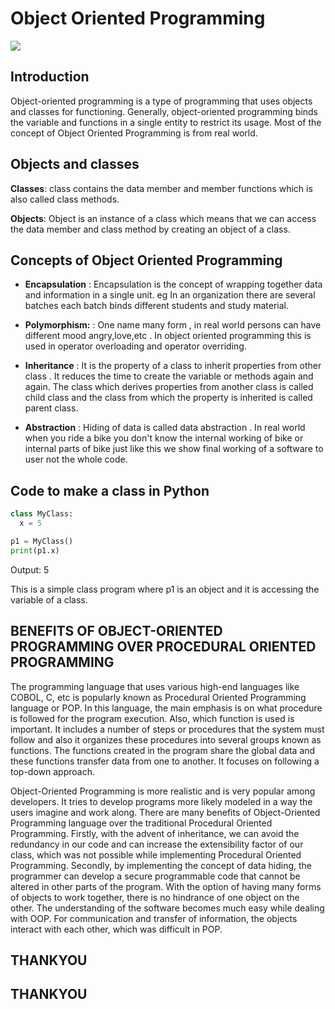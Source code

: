 # Object Oriented Programming
![](https://i.ytimg.com/vi/xoL6WvCARJY/maxresdefault.jpg)

## Introduction

Object-oriented programming is a type of programming that uses objects and classes for functioning. Generally, object-oriented programming binds the variable and functions in a single entity to restrict its usage. Most of the concept of Object Oriented Programming is from real world.

## Objects and classes

**Classes**: class contains the data member and member functions which is also called class methods.

**Objects**: Object is an instance of a class which means that we can access the data member and class method by creating an object of a class.

## Concepts of Object Oriented Programming

- **Encapsulation** : Encapsulation is the concept of      wrapping together data and information in a single unit.
  eg In an organization there are several batches each batch binds different students and study material.

- **Polymorphism:** : One name many form , in real world  persons can have different mood angry,love,etc . In object oriented programming this is used in operator overloading and operator overriding.

- **Inheritance** : It is the property of a class to inherit properties from other class . It reduces the time to create the variable or methods again and again. The class which derives properties from another class is called child class and the class from which the property is inherited is called parent class.

- **Abstraction** : Hiding of data is called data abstraction . In real world when you ride a bike you don't know the internal working of bike or internal parts of bike just like this we show final working of a software to user not the whole code.

## Code to make a class in Python

```python
class MyClass:
  x = 5

p1 = MyClass()
print(p1.x)
```
Output: 5

This is a simple class program where p1 is an object and it is accessing the variable of a class.

## BENEFITS OF OBJECT-ORIENTED PROGRAMMING OVER PROCEDURAL ORIENTED PROGRAMMING

The programming language that uses various high-end languages like COBOL, C, etc is popularly known as Procedural
Oriented Programming language or POP. In this language, the main emphasis is on what procedure is followed for the
program execution. Also, which function is used is important. It includes a number of steps or procedures that the system must follow and also it organizes these procedures into several groups known as functions. The functions created in the program share the global data and these functions transfer data from one to another. It focuses on following a top-down approach.

Object-Oriented Programming is more realistic and is very popular among developers. It tries to develop programs
more likely modeled in a way the users imagine and work along. There are many benefits of Object-Oriented Programming language over the traditional Procedural Oriented Programming. Firstly, with the advent of inheritance, we can
avoid the redundancy in our code and can increase the extensibility factor of our class, which was not possible while implementing Procedural Oriented Programming. Secondly, by implementing the concept of data hiding, the programmer
can develop a secure programmable code that cannot be altered in other parts of the program. With the option of having many
forms of objects to work together, there is no hindrance of one object on the other. The understanding of the software becomes much easy while dealing with OOP. For communication and transfer of information, the objects interact with each other, which was difficult in POP.

## THANKYOU

## THANKYOU

